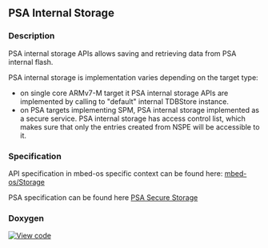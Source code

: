 ## PSA Internal Storage

### Description

PSA internal storage APIs allows saving and retrieving data from PSA internal flash.

PSA internal storage is implementation varies depending on the target type:
- on single core ARMv7-M target it PSA internal storage APIs are implemented by calling to "default" internal TDBStore instance.
- on PSA targets implementing SPM, PSA internal storage implemented as a secure service. PSA internal storage has access control list, 
  which makes sure that only the entries created from NSPE will be accessible to it.

### Specification

API specification in mbed-os specific context can be found here: [mbed-os/Storage](../../storage/storage.md) 

PSA specification can be found here [PSA Secure Storage](https://pages.arm.com/PSA-APIs)

### Doxygen

[![View code](https://www.mbed.com/embed/?type=library)](../mbed-os-api-doxy/psa__prot__internal__storage_8h.html)